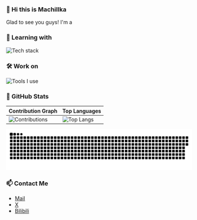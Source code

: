 <!--### Hi there 👋


**Machillka/Machillka** is a ✨ _special_ ✨ repository because its `README.md` (this file) appears on your GitHub profile.

Here are some ideas to get you started:

- 🔭 I’m currently working on ...
- 🌱 I’m currently learning ...
- 👯 I’m looking to collaborate on ...
- 🤔 I’m looking for help with ...
- 💬 Ask me about ...
- 📫 How to reach me: ...
- 😄 Pronouns: ...
- ⚡ Fun fact: ...
-->

### 👋 Hi this is Machillka

Glad to see you guys!
I'm a 


### 🌱 Learning with

![Tech stack](https://skillicons.dev/icons?i=python,cs,rust,go)

### 🛠 Work on

![Tools I use](https://skillicons.dev/icons?i=vscode,github,unity,arch,pytorch,unreal,ae)


### 🚀 GitHub Stats

| Contribution Graph                                                                                     | Top Languages                                                            |
| -------------------------------------------------------------------------------------------------------| ------------------------------------------------------------------------- |
| ![Contributions](https://github-readme-stats.vercel.app/api?username=Machillka&show_icons=true&theme=dark) | ![Top Langs](https://github-readme-stats.vercel.app/api/top-langs/?username=Machillka&layout=compact&theme=dark) |

<picture>
  <source media="(prefers-color-scheme: dark)" srcset="./assets/contribution-snake-dark.svg" />
  <source media="(prefers-color-scheme: light)" srcset="./assets/contribution-snake.svg" />
  <img alt="github-snake" src="./assets/contribution-snake.svg" />
</picture>

### 📫 Contact Me

- [Mail](machillka2007@gmail.com)
- [X](https://x.com/machillka)
- [Bilibili](https://space.bilibili.com/611004244)

<!-- ### Support me -->
<!--
[![Wechat](https://img.shields.io/badge/微信支付-Machillka-green)](assets/payment/wechatpay.png)
[![Alipay](https://img.shields.io/badge/支付宝-Machillka-blue)](assets/payment/alipay.jpg)
-->

